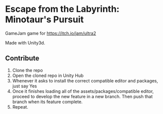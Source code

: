 # Escape from the Labyrinth: Minotaur's Pursuit

GameJam game for https://itch.io/jam/ultra2

Made with Unity3d.

## Contribute

1. Clone the repo
2. Open the cloned repo in Unity Hub
3. Whenever it asks to install the correct compatible editor and packages, just say Yes
4. Once it finishes loading all of the assets/packages/compatible editor, proceed to develop the new feature in a new branch. Then push that branch when its feature complete.
5. Repeat.
